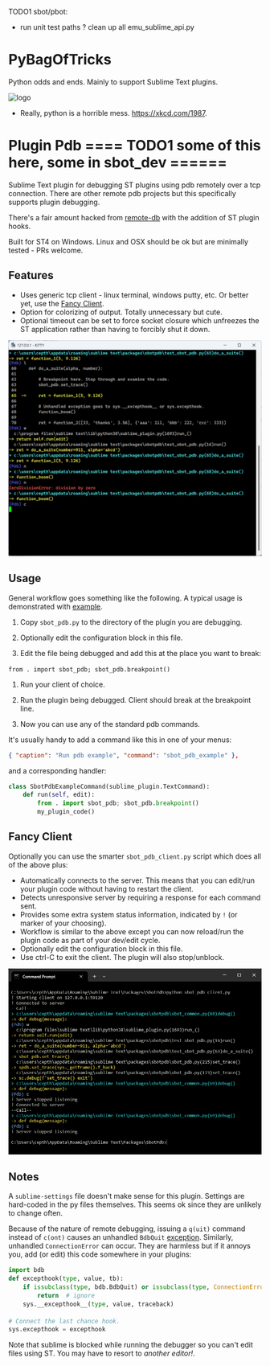 
TODO1 sbot/pbot:
  - run unit test paths
  ? clean up all emu_sublime_api.py




# PyBagOfTricks
Python odds and ends. Mainly to support Sublime Text plugins.


![logo](felix.jpg)



- Really, python is a horrible mess. https://xkcd.com/1987.



# Plugin Pdb ==== TODO1 some of this here, some in sbot_dev ======

Sublime Text plugin for debugging ST plugins using pdb remotely over a tcp
connection. There are other remote pdb projects but this specifically supports
plugin debugging.

There's a fair amount hacked from [remote-db](https://github.com/ionelmc/python-remote-pdb)
with the addition of ST plugin hooks.

Built for ST4 on Windows. Linux and OSX should be ok but are minimally tested - PRs welcome.

## Features

- Uses generic tcp client - linux terminal, windows putty, etc. Or better yet, use the
  [Fancy Client](#fancy-client).
- Option for colorizing of output. Totally unnecessary but cute.
- Optional timeout can be set to force socket closure which unfreezes the ST application rather
  than having to forcibly shut it down.

![Plugin Pdb](cli1.png)

## Usage

General workflow goes something like the following. A typical usage is demonstrated with
[example](https://github.com/cepthomas/SbotPdb/blob/main/example.py).

1. Copy `sbot_pdb.py` to the directory of the plugin you are debugging.

1. Optionally edit the configuration block in this file.

1. Edit the file being debugged and add this at the place you want to break:

  `from . import sbot_pdb; sbot_pdb.breakpoint()`

1. Run your client of choice.

1. Run the plugin being debugged. Client should break at the breakpoint line.

1. Now you can use any of the standard pdb commands.

It's usually handy to add a command like this in one of your menus:
```json
{ "caption": "Run pdb example", "command": "sbot_pdb_example" },
```
and a corresponding handler:
```python
class SbotPdbExampleCommand(sublime_plugin.TextCommand):
    def run(self, edit):
        from . import sbot_pdb; sbot_pdb.breakpoint()
        my_plugin_code()
```

## Fancy Client

Optionally you can use the smarter `sbot_pdb_client.py` script which does all of the above plus:
- Automatically connects to the server. This means that you can edit/run your plugin code
  without having to restart the client.
- Detects unresponsive server by requiring a response for each command sent.
- Provides some extra system status information, indicated by `!` (or marker of your choosing).
- Workflow is similar to the above except you can now reload/run the plugin code as part of your dev/edit cycle.
- Optionally edit the configuration block in this file.
- Use ctrl-C to exit the client. The plugin will also stop/unblock.

![Fancy Client](cli2.png)

## Notes

A `sublime-settings` file doesn't make sense for this plugin. Settings are hard-coded in the py files
  themselves. This seems ok since they are unlikely to change often.

Because of the nature of remote debugging, issuing a `q(uit)` command instead of `c(ont)` causes
  an unhandled `BdbQuit` [exception](https://stackoverflow.com/a/34936583).
  Similarly, unhandled `ConnectionError` can occur. They are harmless but if it annoys you,
  add (or edit) this code somewhere in your plugins:
```python
import bdb
def excepthook(type, value, tb):
    if issubclass(type, bdb.BdbQuit) or issubclass(type, ConnectionError):
        return  # ignore
    sys.__excepthook__(type, value, traceback)

# Connect the last chance hook.
sys.excepthook = excepthook
```

Note that sublime is blocked while running the debugger so you can't edit files using ST.
  You may have to resort to *another editor!*.


